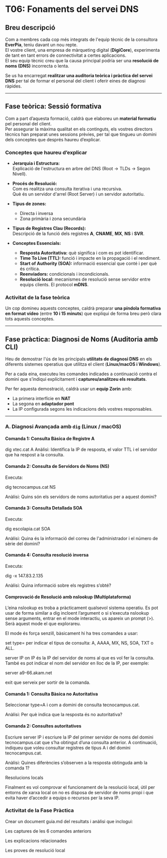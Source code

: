 # T06: Fonaments del servei DNS

## Breu descripció

Com a membres cada cop més integrats de l'equip tècnic de la consultora **EverPia**, teniu davant un nou repte.  
El vostre client, una empresa de màrqueting digital (**DigiCore**), experimenta de tant en tant errors de connectivitat a certes aplicacions.  
El seu equip tècnic creu que la causa principal podria ser una **resolució de noms (DNS)** incorrecta o lenta.

Se us ha encarregat **realitzar una auditoria teòrica i pràctica del servei DNS** per tal de formar el personal del client i oferir eines de diagnosi ràpides.

---

## Fase teòrica: Sessió formativa

Com a part d’aquesta formació, caldrà que elaboreu un **material formatiu** pel personal del client.  
Per assegurar la màxima qualitat en els continguts, els vostres directors tècnics han preparat unes sessions prèvies, per tal que tingueu un domini dels conceptes que després haureu d’explicar.

### Conceptes que haureu d’explicar

- **Jerarquia i Estructura:**  
  Explicació de l'estructura en arbre del DNS (Root → TLDs → Segon Nivell).
  
- **Procés de Resolució:**  
  Com es realitza una consulta iterativa i una recursiva.  
  Què és un servidor d'arrel (Root Server) i un servidor autoritatiu.
  
- **Tipus de zones:**  
  - Directa i inversa  
  - Zona primària i zona secundària

- **Tipus de Registres Clau (Records):**  
  Descripció de la funció dels registres **A**, **CNAME**, **MX**, **NS** i **SVR**.

- **Conceptes Essencials:**
  - **Resposta Autoritativa:** què significa i com es pot identificar.  
  - **Time To Live (TTL):** funció i impacte en la propagació i el rendiment.  
  - **Start of Authority (SOA):** informació essencial que conté i per què és crítica.  
  - **Reenviadors:** condicionals i incondicionals.  
  - **Resolució local:** mecanismes de resolució sense servidor entre equips clients. El protocol **mDNS**.

### Activitat de la fase teòrica

Un cop domineu aquests conceptes, caldrà preparar **una píndola formativa en format vídeo** (entre **10 i 15 minuts**) que expliqui de forma breu però clara tots aquests conceptes.

---

## Fase pràctica: Diagnosi de Noms (Auditoria amb CLI)

Heu de demostrar l'ús de les principals **utilitats de diagnosi DNS** en els diferents sistemes operatius que utilitza el client (**Linux/macOS i Windows**).

Per a cada eina, executeu les comandes indicades a continuació contra el domini que s’indiqui explícitament i **captureu/analitzeu els resultats**.

Per fer aquesta demostració, caldrà usar un **equip Zorin** amb:
- La primera interfície en **NAT**  
- La segona en **adaptador pont**  
- La IP configurada segons les indicacions dels vostres responsables.

---

### A. Diagnosi Avançada amb `dig` (Linux / macOS)

#### Comanda 1: Consulta Bàsica de Registre A

dig xtec.cat A
Anàlisi: Identifica la IP de resposta, el valor TTL i el servidor que ha respost a la consulta.

#### Comanda 2: Consulta de Servidors de Noms (NS)
Executa:

dig tecnocampus.cat NS


Anàlisi: Quins són els servidors de noms autoritatius per a aquest domini?

 #### Comanda 3: Consulta Detallada SOA
Executa:

dig escolapia.cat SOA


Anàlisi: Quina és la informació del correu de l'administrador i el número de sèrie del domini?

#### Comanda 4: Consulta resolució inversa
Executa:

dig -x 147.83.2.135


Anàlisi: Quina informació sobre els registres s’obté?

 #### Comprovació de Resolució amb nslookup (Multiplataforma)

L’eina nslookup es troba a pràcticament qualsevol sistema operatiu.
Es pot usar de forma similar a dig incloent l’argument o si s’executa nslookup sense arguments, entrar en el mode interactiu, us apareix un prompt (>).
Serà aquest mode el que explorareu.

El mode és força senzill, bàsicament hi ha tres comandes a usar:

set type= per indicar el tipus de consulta: A, AAAA, MX, NS, SOA, TXT o ALL.

server IP on IP és la IP del servidor de noms al que es vol fer la consulta.
També es pot indicar el nom del servidor en lloc de la IP, per exemple:

server a9-66.akam.net


exit que serveix per sortir de la comanda.

#### Comanda 1: Consulta Bàsica no Autoritativa

Seleccionar type=A i com a domini de consulta tecnocampus.cat.

Anàlisi: Per què indica que la resposta és no autoritativa?

#### Comanda 2: Consultes autoritatives

Escriure server IP i escriure la IP del primer servidor de noms del domini tecnocampus.cat que s’ha obtingut d’una consulta anterior.
A continuació, indiqueu que voleu consultar registres de tipus A i del domini tecnocampus.cat.

Anàlisi: Quines diferències s’observen a la resposta obtinguda amb la comanda 1?

Resolucions locals

Finalment es vol comprovar el funcionament de la resolució local, útil per entorns de xarxa local on no es disposa de servidor de noms propi i que evita haver d’accedir a equips o recursos per la seva IP.

 ### Activitat de la Fase Pràctica

Crear un document guia.md del resultats i anàlisi que inclogui:

Les captures de les 6 comandes anteriors

Les explicacions relacionades

Les proves de resolució local

